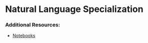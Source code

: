 # Natural Language Specialization

### Additional Resources: 

* [Notebooks](https://notebooks.quantumstat.com/?utm_campaign=NLP%20News&utm_medium=email&utm_source=Revue%20newsletter)
